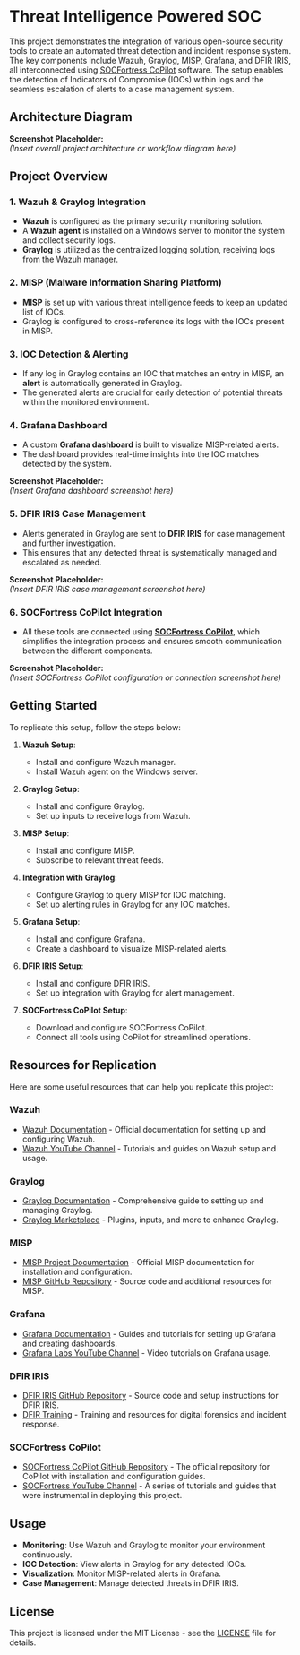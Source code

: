 # Threat Intelligence Powered SOC

This project demonstrates the integration of various open-source security tools to create an automated threat detection and incident response system. The key components include Wazuh, Graylog, MISP, Grafana, and DFIR IRIS, all interconnected using [SOCFortress CoPilot](https://github.com/socfortress/CoPilot) software. The setup enables the detection of Indicators of Compromise (IOCs) within logs and the seamless escalation of alerts to a case management system.

## Architecture Diagram

**Screenshot Placeholder:**  
*(Insert overall project architecture or workflow diagram here)*

## Project Overview

### 1. Wazuh & Graylog Integration

- **Wazuh** is configured as the primary security monitoring solution.
- A **Wazuh agent** is installed on a Windows server to monitor the system and collect security logs.
- **Graylog** is utilized as the centralized logging solution, receiving logs from the Wazuh manager.

### 2. MISP (Malware Information Sharing Platform)

- **MISP** is set up with various threat intelligence feeds to keep an updated list of IOCs.
- Graylog is configured to cross-reference its logs with the IOCs present in MISP.

### 3. IOC Detection & Alerting

- If any log in Graylog contains an IOC that matches an entry in MISP, an **alert** is automatically generated in Graylog.
- The generated alerts are crucial for early detection of potential threats within the monitored environment.

### 4. Grafana Dashboard

- A custom **Grafana dashboard** is built to visualize MISP-related alerts.
- The dashboard provides real-time insights into the IOC matches detected by the system.

**Screenshot Placeholder:**  
*(Insert Grafana dashboard screenshot here)*

### 5. DFIR IRIS Case Management

- Alerts generated in Graylog are sent to **DFIR IRIS** for case management and further investigation.
- This ensures that any detected threat is systematically managed and escalated as needed.

**Screenshot Placeholder:**  
*(Insert DFIR IRIS case management screenshot here)*

### 6. SOCFortress CoPilot Integration

- All these tools are connected using [**SOCFortress CoPilot**](https://github.com/socfortress/CoPilot), which simplifies the integration process and ensures smooth communication between the different components.

**Screenshot Placeholder:**  
*(Insert SOCFortress CoPilot configuration or connection screenshot here)*

## Getting Started

To replicate this setup, follow the steps below:

1. **Wazuh Setup**:
   - Install and configure Wazuh manager.
   - Install Wazuh agent on the Windows server.

2. **Graylog Setup**:
   - Install and configure Graylog.
   - Set up inputs to receive logs from Wazuh.

3. **MISP Setup**:
   - Install and configure MISP.
   - Subscribe to relevant threat feeds.

4. **Integration with Graylog**:
   - Configure Graylog to query MISP for IOC matching.
   - Set up alerting rules in Graylog for any IOC matches.

5. **Grafana Setup**:
   - Install and configure Grafana.
   - Create a dashboard to visualize MISP-related alerts.

6. **DFIR IRIS Setup**:
   - Install and configure DFIR IRIS.
   - Set up integration with Graylog for alert management.

7. **SOCFortress CoPilot Setup**:
   - Download and configure SOCFortress CoPilot.
   - Connect all tools using CoPilot for streamlined operations.

## Resources for Replication

Here are some useful resources that can help you replicate this project:

### Wazuh
- [Wazuh Documentation](https://documentation.wazuh.com/) - Official documentation for setting up and configuring Wazuh.
- [Wazuh YouTube Channel](https://www.youtube.com/c/Wazuh) - Tutorials and guides on Wazuh setup and usage.

### Graylog
- [Graylog Documentation](https://docs.graylog.org/) - Comprehensive guide to setting up and managing Graylog.
- [Graylog Marketplace](https://marketplace.graylog.org/) - Plugins, inputs, and more to enhance Graylog.

### MISP
- [MISP Project Documentation](https://www.misp-project.org/documentation/) - Official MISP documentation for installation and configuration.
- [MISP GitHub Repository](https://github.com/MISP/MISP) - Source code and additional resources for MISP.

### Grafana
- [Grafana Documentation](https://grafana.com/docs/) - Guides and tutorials for setting up Grafana and creating dashboards.
- [Grafana Labs YouTube Channel](https://www.youtube.com/c/Grafana) - Video tutorials on Grafana usage.

### DFIR IRIS
- [DFIR IRIS GitHub Repository](https://github.com/dfir-iris/iris-web) - Source code and setup instructions for DFIR IRIS.
- [DFIR Training](https://www.dfir.training/) - Training and resources for digital forensics and incident response.

### SOCFortress CoPilot
- [SOCFortress CoPilot GitHub Repository](https://github.com/socfortress/CoPilot) - The official repository for CoPilot with installation and configuration guides.
- [SOCFortress YouTube Channel](https://www.youtube.com/@taylorwalton_socfortress) - A series of tutorials and guides that were instrumental in deploying this project.

## Usage

- **Monitoring**: Use Wazuh and Graylog to monitor your environment continuously.
- **IOC Detection**: View alerts in Graylog for any detected IOCs.
- **Visualization**: Monitor MISP-related alerts in Grafana.
- **Case Management**: Manage detected threats in DFIR IRIS.

## License

This project is licensed under the MIT License - see the [LICENSE](LICENSE) file for details.
